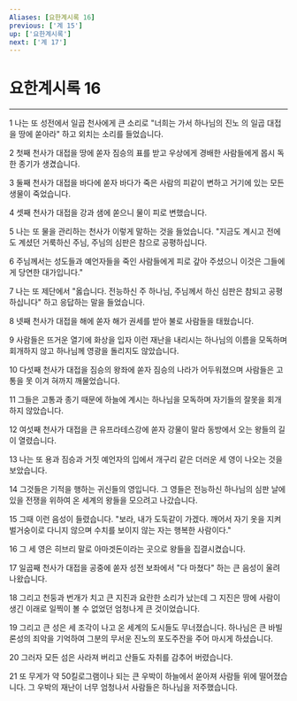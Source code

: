 ```yaml
---
Aliases: [요한계시록 16]
previous: ['계 15']
up: ['요한계시록']
next: ['계 17']
---
```

# 요한계시록 16

***


1 나는 또 성전에서 일곱 천사에게 큰 소리로 "너희는 가서 하나님의 진노 의 일곱 대접을 땅에 쏟아라" 하고 외치는 소리를 들었습니다. 

2 첫째 천사가 대접을 땅에 쏟자 짐승의 표를 받고 우상에게 경배한 사람들에게 몹시 독한 종기가 생겼습니다. 

3 둘째 천사가 대접을 바다에 쏟자 바다가 죽은 사람의 피같이 변하고 거기에 있는 모든 생물이 죽었습니다. 

4 셋째 천사가 대접을 강과 샘에 쏟으니 물이 피로 변했습니다. 

5 나는 또 물을 관리하는 천사가 이렇게 말하는 것을 들었습니다. "지금도 계시고 전에도 계셨던 거룩하신 주님, 주님의 심판은 참으로 공평하십니다. 

6 주님께서는 성도들과 예언자들을 죽인 사람들에게 피로 갚아 주셨으니 이것은 그들에게 당연한 대가입니다." 

7 나는 또 제단에서 "옳습니다. 전능하신 주 하나님, 주님께서 하신 심판은 참되고 공평하십니다" 하고 응답하는 말을 들었습니다. 

8 넷째 천사가 대접을 해에 쏟자 해가 권세를 받아 불로 사람들을 태웠습니다. 

9 사람들은 뜨거운 열기에 화상을 입자 이런 재난을 내리시는 하나님의 이름을 모독하며 회개하지 않고 하나님께 영광을 돌리지도 않았습니다. 

10 다섯째 천사가 대접을 짐승의 왕좌에 쏟자 짐승의 나라가 어두워졌으며 사람들은 고통을 못 이겨 혀까지 깨물었습니다. 

11 그들은 고통과 종기 때문에 하늘에 계시는 하나님을 모독하며 자기들의 잘못을 회개하지 않았습니다. 

12 여섯째 천사가 대접을 큰 유프라테스강에 쏟자 강물이 말라 동방에서 오는 왕들의 길이 열렸습니다. 

13 나는 또 용과 짐승과 거짓 예언자의 입에서 개구리 같은 더러운 세 영이 나오는 것을 보았습니다. 

14 그것들은 기적을 행하는 귀신들의 영입니다. 그 영들은 전능하신 하나님의 심판 날에 있을 전쟁을 위하여 온 세계의 왕들을 모으려고 나갔습니다. 

15 그때 이런 음성이 들렸습니다. "보라, 내가 도둑같이 가겠다. 깨어서 자기 옷을 지켜 벌거숭이로 다니지 않으며 수치를 보이지 않는 자는 행복한 사람이다." 

16 그 세 영은 히브리 말로 아마겟돈이라는 곳으로 왕들을 집결시켰습니다. 

17 일곱째 천사가 대접을 공중에 쏟자 성전 보좌에서 "다 마쳤다" 하는 큰 음성이 울려 나왔습니다. 

18 그리고 천둥과 번개가 치고 큰 지진과 요란한 소리가 났는데 그 지진은 땅에 사람이 생긴 이래로 일찍이 볼 수 없었던 엄청나게 큰 것이었습니다. 

19 그리고 큰 성은 세 조각이 나고 온 세계의 도시들도 무너졌습니다. 하나님은 큰 바빌론성의 죄악을 기억하여 그분의 무서운 진노의 포도주잔을 주어 마시게 하셨습니다. 

20 그러자 모든 섬은 사라져 버리고 산들도 자취를 감추어 버렸습니다. 

21 또 무게가 약 50킬로그램이나 되는 큰 우박이 하늘에서 쏟아져 사람들 위에 떨어졌습니다. 그 우박의 재난이 너무 엄청나서 사람들은 하나님을 저주했습니다.

